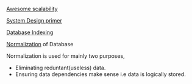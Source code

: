 
[Awesome scalability](https://github.com/binhnguyennus/awesome-scalability)  

[System Design primer](https://github.com/donnemartin/system-design-primer)      
     
[Database Indexing](https://stackoverflow.com/questions/1108/how-does-database-indexing-work?utm_medium=organic&utm_source=google_rich_qa&utm_campaign=google_rich_qa)            

[Normalization](https://www.studytonight.com/dbms/database-normalization.php) of Database

Normalization is used for mainly two purposes,   
 - Eliminating reduntant(useless) data.    
 - Ensuring data dependencies make sense i.e data is logically stored.
